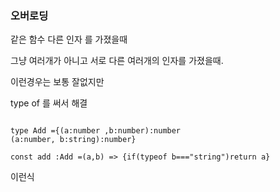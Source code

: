 ### 오버로딩

같은 함수 다른 인자 를 가졌을때

그냥 여러개가 아니고 서로 다른 여러개의 인자를 가졌을때.

이런경우는 보통 잘없지만

type of 를 써서 해결

```TS

type Add ={(a:number ,b:number):number
(a:number, b:string):number}

const add :Add =(a,b) => {if(typeof b==="string")return a}

```

이런식
